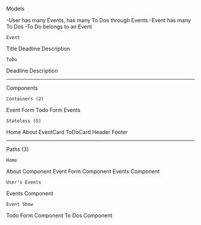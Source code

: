 Models

-User has many Events, has many To Dos through Events
-Event has many To Dos
-To Do belongs to an Event

    Event
Title
Deadline
Description

    ToDo
Deadline
Description
____________________

Components

    Containers (2)
Event Form
Todo Form
Events

    Stateless (5)
Home
About
EventCard
ToDoCard
Header 
Footer 
____________________

Paths (3)

    Home
About Component
Event Form Component
Events Component

    User's Events
Events Component

    Event Show
Todo Form Component
To Dos Component

